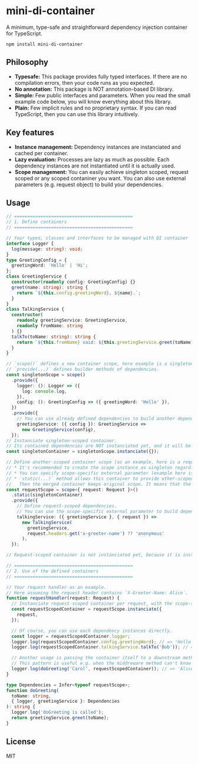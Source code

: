 # mini-di-container

A minimum, type-safe and straightforward dependency injection container for TypeScript.

```shell
npm install mini-di-container
```

## Philosophy

- **Typesafe:** This package provides fully typed interfaces. If there are no compilation errors, then your code runs as you expected.
- **No annotation:** This package is NOT annotation-based DI library.
- **Simple:** Few public interfaces and parameters. When you read the small example code below, you will know everything about this library.
- **Plain:** Few implicit rules and no proprietary syntax. If you can read TypeScript, then you can use this library intuitively.

## Key features

- **Instance management:** Dependency instances are instanciated and cached per container.
- **Lazy evaluation:** Processes are lazy as much as possible. Each dependency instances are not instantiated until it is actually used.
- **Scope management:** You can easily achieve singleton scoped, request scoped or any scoped contaniner you want. You can also use external parameters (e.g. request object) to build your dependencies.

## Usage

```typescript
// =============================================
// 1. Define containers
// =============================================

// Your types, classes and interfaces to be managed with DI container
interface Logger {
  log(message: string): void;
}
type GreetingConfig = {
  greetingWord: 'Hello' | 'Hi';
};
class GreetingService {
  constructor(readonly config: GreetingConfig) {}
  greet(name: string): string {
    return `${this.config.greetingWord}, ${name}.`;
  }
}
class TalkingService {
  constructor(
    readonly greetingService: GreetingService,
    readonly fromName: string
  ) {}
  talkTo(toName: string): string {
    return `${this.fromName} said: ${this.greetingService.greet(toName)}`;
  }
}

// `scope()` defines a new container scope, here example is a singleton-scoped.
// `provide(...)` defines builder methods of dependencies.
const singletonScope = scope()
  .provide({
    logger: (): Logger => ({
      log: console.log,
    }),
    config: (): GreetingConfig => ({ greetingWord: 'Hello' }),
  })
  .provide({
    // You can use already defined dependencies to build another dependencies.
    greetingService: ({ config }): GreetingService =>
      new GreetingService(config),
  });
// Instanciate singleton-scoped container.
// Its contained dependencies are NOT instanciated yet, and it will be instanciated when actually used.
const singletonContainer = singletonScope.instanciate({});

// Define another-scoped container scope (as an example, here is a request-scoped).
// * It's recommended to create the scope instance as singleton regardless of its scope.
// * You can specify scope-specific external parameter (example here is `{ request: Request }`).
// * `static(...)` method allows this container to provide other-scoped container's dependency instances.
//   Then the merged container keeps original scope. It means that the instances managed by the singletonContainer are still singleton.
const requestScope = scope<{ request: Request }>()
  .static(singletonContainer)
  .provide({
    // Define request-scoped dependencies.
    // You can use the scope-specific external parameter to build dependencies.
    talkingService: ({ greetingService }, { request }) =>
      new TalkingService(
        greetingService,
        request.headers.get('x-greeter-name') ?? 'anonymous'
      ),
  });

// Request-scoped container is not instanciated yet, because it is instanciated per a request.

// =============================================
// 2. Use of the defined containers
// =============================================

// Your request handler as an example.
// Here assuming the request header contains `X-Greeter-Name: Alice`.
function requestHandler(request: Request) {
  // Instanciate request-scoped container per request, with the scope-specific external parameter.
  const requestScopedContainer = requestScope.instanciate({
    request,
  });

  // Of course, you can use each dependency instances directly.
  const logger = requestScopedContainer.logger;
  logger.log(requestScopedContainer.config.greetingWord); // => 'Hello'
  logger.log(requestScopedContainer.talkingService.talkTo('Bob')); // => 'Alice said: Hello, Bob.'

  // Anothor usage is passing the container itself to a downstream method.
  // This pattern is useful e.g. when the middreware method can't know which dependencies will be used in the downstream.
  logger.log(doGreeting('Carol', requestScopedContainer)); // => 'Alice said: Hello, Carol.'
}

type Dependencies = Infer<typeof requestScope>;
function doGreeting(
  toName: string,
  { logger, greetingService }: Dependencies
): string {
  logger.log('doGreeting is called');
  return greetingService.greet(toName);
}
```

## License

MIT
